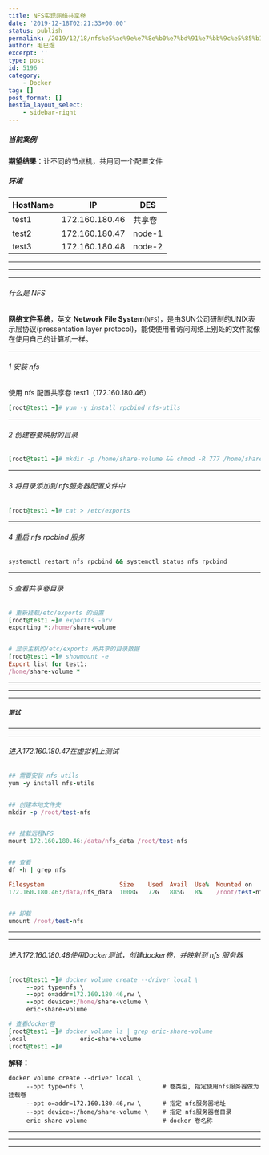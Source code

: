 ```yaml
---
title: NFS实现网络共享卷
date: '2019-12-18T02:21:33+00:00'
status: publish
permalink: /2019/12/18/nfs%e5%ae%9e%e7%8e%b0%e7%bd%91%e7%bb%9c%e5%85%b1%e4%ba%ab%e5%8d%b7
author: 毛巳煜
excerpt: ''
type: post
id: 5196
category:
    - Docker
tag: []
post_format: []
hestia_layout_select:
    - sidebar-right
---
```

##### 当前案例

**期望结果**：让不同的节点机，共用同一个配置文件

##### 环境

<table><thead><tr><th>HostName</th><th>IP</th><th>DES</th></tr></thead><tbody><tr><td>test1</td><td>172.160.180.46</td><td>共享卷</td></tr><tr><td>test2</td><td>172.160.180.47</td><td>node-1</td></tr><tr><td>test3</td><td>172.160.180.48</td><td>node-2</td></tr></tbody></table>

- - - - - -

- - - - - -

- - - - - -

###### 什么是 NFS

**网络文件系统**，英文 **Network File System**(`NFS`)，是由SUN公司研制的UNIX表示层协议(pressentation layer protocol)，能使使用者访问网络上别处的文件就像在使用自己的计算机一样。

- - - - - -

###### 1 安装 nfs

使用 nfs 配置共享卷 test1（172.160.180.46）

```ruby
[root@test1 ~]# yum -y install rpcbind nfs-utils

```

- - - - - -

###### 2 创建卷要映射的目录

```ruby
[root@test1 ~]# mkdir -p /home/share-volume && chmod -R 777 /home/share-volume

```

- - - - - -

###### 3 将目录添加到 nfs服务器配置文件中

```ruby
[root@test1 ~]# cat > /etc/exports 
```

- - - - - -

###### 4 重启 nfs rpcbind 服务

```ruby
systemctl restart nfs rpcbind && systemctl status nfs rpcbind

```

- - - - - -

###### 5 查看共享卷目录

```ruby
# 重新挂载/etc/exports 的设置
[root@test1 ~]# exportfs -arv
exporting *:/home/share-volume


# 显示主机的/etc/exports 所共享的目录数据
[root@test1 ~]# showmount -e
Export list for test1:
/home/share-volume *


```

- - - - - -

- - - - - -

- - - - - -

##### `测试`

- - - - - -

- - - - - -

###### 进入172.160.180.47在虚拟机上测试

```ruby
## 需要安装 nfs-utils
yum -y install nfs-utils


## 创建本地文件夹
mkdir -p /root/test-nfs


## 挂载远程NFS
mount 172.160.180.46:/data/nfs_data /root/test-nfs


## 查看
df -h | grep nfs

Filesystem                     Size    Used  Avail  Use%  Mounted on
172.160.180.46:/data/nfs_data  1008G   72G   885G   8%    /root/test-nfs


## 卸载
umount /root/test-nfs


```

- - - - - -

- - - - - -

###### 进入172.160.180.48使用Docker测试，创建docker卷，并映射到 nfs 服务器

```ruby
[root@test1 ~]# docker volume create --driver local \
     --opt type=nfs \
     --opt o=addr=172.160.180.46,rw \
     --opt device=:/home/share-volume \
     eric-share-volume

# 查看docker卷
[root@test1 ~]# docker volume ls | grep eric-share-volume
local               eric-share-volume
[root@test1 ~]#

```

**解释：**

```
docker volume create --driver local \
     --opt type=nfs \                      # 卷类型, 指定使用nfs服务器做为挂载卷
     --opt o=addr=172.160.180.46,rw \      # 指定 nfs服务器地址
     --opt device=:/home/share-volume \    # 指定 nfs服务器卷目录
     eric-share-volume                     # docker 卷名称

```

- - - - - -

- - - - - -

- - - - - -